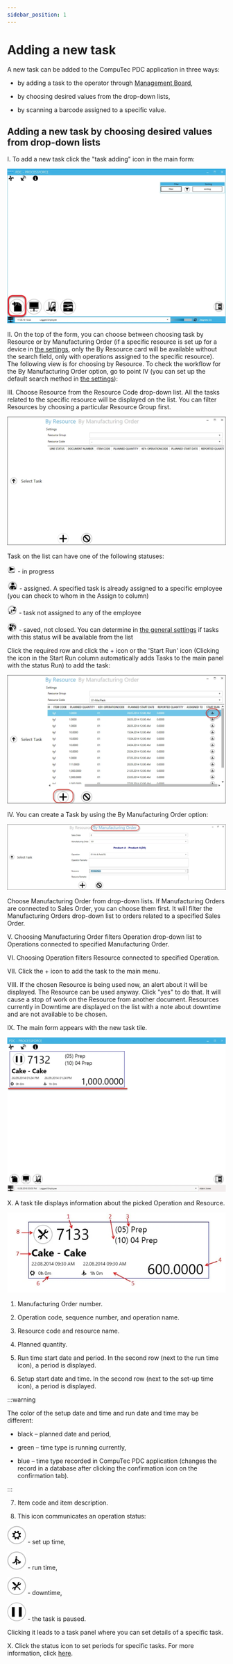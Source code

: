 ```yaml
---
sidebar_position: 1
---
```


# Adding a new task

A new task can be added to the CompuTec PDC application in three ways:

- by adding a task to the operator through [Management Board](./management-board.md),

- by choosing desired values from the drop-down lists,

- by scanning a barcode assigned to a specific value.

## Adding a new task by choosing desired values from drop-down lists

I. To add a new task click the "task adding" icon in the main form:

![Adding Task](./media/adding-new-task/adding-task.webp)

II. On the top of the form, you can choose between choosing task by Resource or by Manufacturing Order (if a specific resource is set up for a device in [the settings](../administrator-guide/setting-up-the-application/setting-up-the-application.md), only the By Resource card will be available without the search field, only with operations assigned to the specific resource). The following view is for choosing by Resource. To check the workflow for the By Manufacturing Order option, go to point IV (you can set up the default search method in [the settings](../administrator-guide/setting-up-the-application/setting-up-the-application.md)):

III. Choose Resource from the Resource Code drop-down list. All the tasks related to the specific resource will be displayed on the list. You can filter Resources by choosing a particular Resource Group first.

![By Resource](./media/adding-new-task/by-resource.webp)

Task on the list can have one of the following statuses:

![In Progress Icon](./media/adding-new-task/in-progress-icon.webp) - in progress

![Assigned Icon](./media/adding-new-task/assigned-icon.webp) - assigned. A specified task is already assigned to a specific employee (you can check to whom in the Assign to column)

![Not Assigned Icon](./media/adding-new-task/not-assigned-icon.webp) - task not assigned to any of the employee

![Saved Icon](./media/adding-new-task/saved-icon.webp) - saved, not closed. You can determine in [the general settings](../administrator-guide/setting-up-the-application/setting-up-the-application.md#processforce-settings) if tasks with this status will be available from the list

Click the required row and click the + icon or the 'Start Run' icon (Clicking the icon in the Start Run column automatically adds Tasks to the main panel with the status Run) to add the task:

![Start Run](./media/adding-new-task/pdc-start-run.webp)

IV. You can create a Task by using the By Manufacturing Order option:

![By Manufacturing Order](./media/adding-new-task/by-manufacturing-order.webp)

Choose Manufacturing Order from drop-down lists. If Manufacturing Orders are connected to Sales Order, you can choose them first. It will filter the Manufacturing Orders drop-down list to orders related to a specified Sales Order.

V. Choosing Manufacturing Order filters Operation drop-down list to Operations connected to specified Manufacturing Order.

VI. Choosing Operation filters Resource connected to specified Operation.

VII. Click the + icon to add the task to the main menu.

VIII. If the chosen Resource is being used now, an alert about it will be displayed. The Resource can be used anyway. Click "yes" to do that. It will cause a stop of work on the Resource from another document. Resources currently in Downtime are displayed on the list with a note about downtime and are not available to be chosen.

IX. The main form appears with the new task tile.

![Added Task](./media/adding-new-task/added-task.webp)

X. A task tile displays information about the picked Operation and Resource.

![Task Details](./media/adding-new-task/pdc-task-details.webp)

1. Manufacturing Order number.

2. Operation code, sequence number, and operation name.

3. Resource code and resource name.

4. Planned quantity.

5. Run time start date and period. In the second row (next to the run time icon), a period is displayed.

6. Setup start date and time. In the second row (next to the set-up time icon), a period is displayed.

:::warning

The color of the setup date and time and run date and time may be different:

- black – planned date and period,

- green – time type is running currently,

- blue – time type recorded in CompuTec PDC application (changes the record in a database after clicking the confirmation icon on the confirmation tab).

:::

7. Item code and item description.

8. This icon communicates an operation status:

![Set up Icon](./media/adding-new-task/setup-icon.webp) - set up time,

![Run time Icon](./media/adding-new-task/runtime-icon.webp) - run time,

![Downtime Icon](./media/adding-new-task/downtime-icon.webp) - downtime,

![Pause Icon](./media/adding-new-task/pause-icon.webp) - the task is paused.

Clicking it leads to a task panel where you can set details of a specific task.

X. Click the status icon to set periods for specific tasks. For more information, click [here](./task-activities/task-activities.md).
